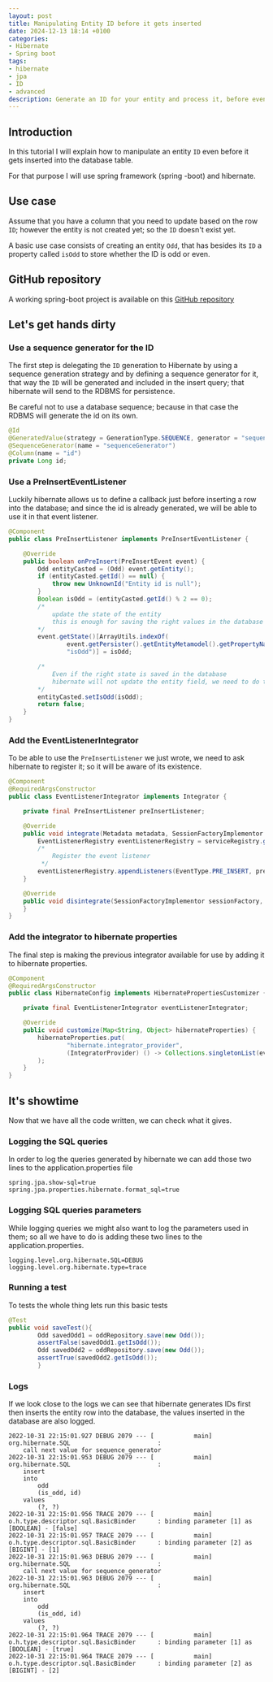 ```yaml
---
layout: post
title: Manipulating Entity ID before it gets inserted
date: 2024-12-13 18:14 +0100
categories:
- Hibernate
- Spring boot
tags:
- hibernate
- jpa
- ID
- advanced
description: Generate an ID for your entity and process it, before even you insert data into database
---
```

## Introduction

In this tutorial I will explain how to manipulate an entity ``ID`` even before it gets inserted into the database table.

For that purpose I will use spring framework (spring -boot) and hibernate.

## Use case

Assume that you have a column that you need to update based on the row ``ID``; however the entity is not created yet; so the ``ID`` doesn't exist yet.

A basic use case consists of creating an entity ``Odd``, that has besides its ``ID`` a property called ``isOdd`` to store whether the ID is odd or even.

## GitHub repository

A working spring-boot project is available on this [GitHub repository](https://github.com/Ibrahimhammani/id-before-insert/)

## Let's get hands dirty

### Use a sequence generator for the ID

The first step is delegating the  ``ID`` generation to Hibernate by using a sequence generation strategy and by defining a sequence generator for it, that way the ``ID``  will be generated and included in the insert query; that hibernate will send to the RDBMS for persistence.

Be careful not to use a database sequence; because in that case the RDBMS will generate the id on its own.

```java
@Id
@GeneratedValue(strategy = GenerationType.SEQUENCE, generator = "sequenceGenerator")
@SequenceGenerator(name = "sequenceGenerator")
@Column(name = "id")
private Long id;
```

### Use a PreInsertEventListener

Luckily hibernate allows us to define a callback just before inserting a row into the database; and since the id is already generated, we will be able to use it in that event listener.

```java
@Component
public class PreInsertListener implements PreInsertEventListener {

    @Override
    public boolean onPreInsert(PreInsertEvent event) {
        Odd entityCasted = (Odd) event.getEntity();
        if (entityCasted.getId() == null) {
            throw new UnknownId("Entity id is null");
        }
        Boolean isOdd = (entityCasted.getId() % 2 == 0);
        /*
            update the state of the entity
            this is enough for saving the right values in the database
        */
        event.getState()[ArrayUtils.indexOf(
                event.getPersister().getEntityMetamodel().getPropertyNames(),
                "isOdd")] = isOdd;

        /*
            Even if the right state is saved in the database
            hibernate will not update the entity field, we need to do this by ourselves
        */
        entityCasted.setIsOdd(isOdd);
        return false;
    }
}
```

### Add the EventListenerIntegrator

To be able to use the ``PreInsertListener`` we just wrote, we need to ask hibernate to register it; so it will be aware of its existence.

```java
@Component
@RequiredArgsConstructor
public class EventListenerIntegrator implements Integrator {

    private final PreInsertListener preInsertListener;

    @Override
    public void integrate(Metadata metadata, SessionFactoryImplementor sessionFactory, SessionFactoryServiceRegistry serviceRegistry) {
        EventListenerRegistry eventListenerRegistry = serviceRegistry.getService(EventListenerRegistry.class);
        /*
            Register the event listener
         */
        eventListenerRegistry.appendListeners(EventType.PRE_INSERT, preInsertListener);
    }

    @Override
    public void disintegrate(SessionFactoryImplementor sessionFactory, SessionFactoryServiceRegistry serviceRegistry) {
    }
}
```

### Add the integrator to hibernate properties

The final step is making the previous integrator available for use by adding it to hibernate properties.

```java
@Component
@RequiredArgsConstructor
public class HibernateConfig implements HibernatePropertiesCustomizer {

    private final EventListenerIntegrator eventListenerIntegrator;

    @Override
    public void customize(Map<String, Object> hibernateProperties) {
        hibernateProperties.put(
                "hibernate.integrator_provider",
                (IntegratorProvider) () -> Collections.singletonList(eventListenerIntegrator)
        );
    }
}
```

## It's showtime

Now that we have all the code written, we can check what it gives.

### Logging the SQL queries

In order to log the queries generated by hibernate we can add those two lines to the application.properties file

```properties
spring.jpa.show-sql=true
spring.jpa.properties.hibernate.format_sql=true
```

### Logging SQL queries parameters

While logging queries we might also want to log the parameters used in them; so all we have to do is adding these two lines to the application.properties.

```properties
logging.level.org.hibernate.SQL=DEBUG
logging.level.org.hibernate.type=trace
```

### Running a test

To tests the whole thing lets run this basic tests

```java
@Test
public void saveTest(){
        Odd savedOdd1 = oddRepository.save(new Odd());
        assertFalse(savedOdd1.getIsOdd());
        Odd savedOdd2 = oddRepository.save(new Odd());
        assertTrue(savedOdd2.getIsOdd());
        }
```

### Logs

If we look close to the logs we can see that hibernate generates IDs first then inserts the entity row into the database, the values inserted in the database are also logged.

```log
2022-10-31 22:15:01.927 DEBUG 2079 --- [           main] org.hibernate.SQL                        : 
    call next value for sequence_generator
2022-10-31 22:15:01.953 DEBUG 2079 --- [           main] org.hibernate.SQL                        : 
    insert 
    into
        odd
        (is_odd, id) 
    values
        (?, ?)
2022-10-31 22:15:01.956 TRACE 2079 --- [           main] o.h.type.descriptor.sql.BasicBinder      : binding parameter [1] as [BOOLEAN] - [false]
2022-10-31 22:15:01.957 TRACE 2079 --- [           main] o.h.type.descriptor.sql.BasicBinder      : binding parameter [2] as [BIGINT] - [1]
2022-10-31 22:15:01.963 DEBUG 2079 --- [           main] org.hibernate.SQL                        : 
    call next value for sequence_generator
2022-10-31 22:15:01.963 DEBUG 2079 --- [           main] org.hibernate.SQL                        : 
    insert 
    into
        odd
        (is_odd, id) 
    values
        (?, ?)
2022-10-31 22:15:01.964 TRACE 2079 --- [           main] o.h.type.descriptor.sql.BasicBinder      : binding parameter [1] as [BOOLEAN] - [true]
2022-10-31 22:15:01.964 TRACE 2079 --- [           main] o.h.type.descriptor.sql.BasicBinder      : binding parameter [2] as [BIGINT] - [2]
```
